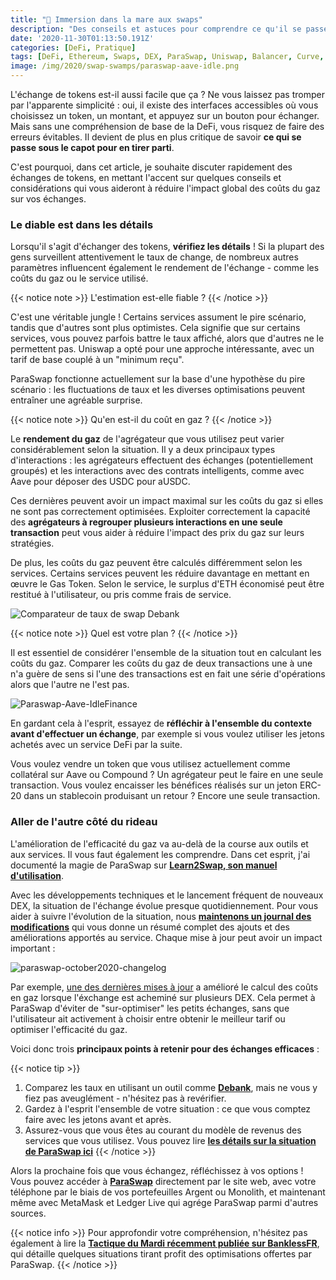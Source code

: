 ```yaml
---
title: "🐊 Immersion dans la mare aux swaps"
description: "Des conseils et astuces pour comprendre ce qu'il se passe sous le capot avec les aggrégateurs d'échanges décentralisés et comment les utiliser au mieux."
date: '2020-11-30T01:13:50.191Z'
categories: [DeFi, Pratique]
tags: [DeFi, Ethereum, Swaps, DEX, ParaSwap, Uniswap, Balancer, Curve, SushiSwap, Aave, Compound]
image: /img/2020/swap-swamps/paraswap-aave-idle.png
---
```


L'échange de tokens est-il aussi facile que ça ? Ne vous laissez pas tromper par l'apparente simplicité : oui, il existe des interfaces accessibles où vous choisissez un token, un montant, et appuyez sur un bouton pour échanger. Mais sans une compréhension de base de la DeFi, vous risquez de faire des erreurs évitables.  Il devient de plus en plus critique de savoir **ce qui se passe sous le capot pour en tirer parti**. 

C'est pourquoi, dans cet article, je souhaite discuter rapidement des échanges de tokens, en mettant l'accent sur quelques conseils et considérations qui vous aideront à réduire l'impact global des coûts du gaz sur vos échanges. 

### Le diable est dans les détails

Lorsqu'il s'agit d'échanger des tokens, **vérifiez les détails** ! Si la plupart des gens surveillent attentivement le taux de change, de nombreux autres paramètres influencent également le rendement de l'échange - comme les coûts du gaz ou le service utilisé.

{{< notice note >}}
L'estimation est-elle fiable ?
{{< /notice >}}

C'est une véritable jungle ! Certains services assument le pire scénario, tandis que d'autres sont plus optimistes. Cela signifie que sur certains services, vous pouvez parfois battre le taux affiché, alors que d'autres ne le permettent pas. Uniswap a opté pour une approche intéressante, avec un tarif de base couplé à un "minimum reçu". 

ParaSwap fonctionne actuellement sur la base d'une hypothèse du pire scénario : les fluctuations de taux et les diverses optimisations peuvent entraîner une agréable surprise.

{{< notice note >}}
Qu'en est-il du coût en gaz ?
{{< /notice >}}

Le **rendement du gaz** de l'agrégateur que vous utilisez peut varier considérablement selon la situation. Il y a deux principaux types d'interactions : les agrégateurs effectuent des échanges (potentiellement groupés) et les interactions avec des contrats intelligents, comme avec Aave pour déposer des USDC pour aUSDC. 

Ces dernières peuvent avoir un impact maximal sur les coûts du gaz si elles ne sont pas correctement optimisées. Exploiter correctement la capacité des **agrégateurs à regrouper plusieurs interactions en une seule transaction** peut vous aider à réduire l'impact des prix du gaz sur leurs stratégies.

De plus, les coûts du gaz peuvent être calculés différemment selon les services. Certains services peuvent les réduire davantage en mettant en œuvre le Gas Token. Selon le service, le surplus d'ETH économisé peut être restitué à l'utilisateur, ou pris comme frais de service.

![Comparateur de taux de swap Debank](/img/2020/swap-swamps/debank.png "Comparateur de taux de swap Debank")

{{< notice note >}}
Quel est votre plan ?
{{< /notice >}}

Il est essentiel de considérer l'ensemble de la situation tout en calculant les coûts du gaz. Comparer les coûts du gaz de deux transactions une à une n'a guère de sens si l'une des transactions est en fait une série d'opérations alors que l'autre ne l'est pas. 

![Paraswap-Aave-IdleFinance](/img/2020/swap-swamps/paraswap-aave-idle.png "ParaSwap peut regrouper un retrait de Idle Finance, un swap et un dépôt sur Aave en une seule transaction")

En gardant cela à l'esprit, essayez de **réfléchir à l'ensemble du contexte avant d'effectuer un échange**, par exemple si vous voulez utiliser les jetons achetés avec un service DeFi par la suite.

Vous voulez vendre un token que vous utilisez actuellement comme collatéral sur Aave ou Compound ? Un agrégateur peut le faire en une seule transaction. Vous voulez encaisser les bénéfices réalisés sur un jeton ERC-20 dans un stablecoin produisant un retour ? Encore une seule transaction.

### Aller de l'autre côté du rideau

L'amélioration de l'efficacité du gaz va au-delà de la course aux outils et aux services. Il vous faut également les comprendre. Dans cet esprit, j'ai documenté la magie de ParaSwap sur **[Learn2Swap, son manuel d'utilisation](https://learn2swap.com/l2s/)**.

Avec les développements techniques et le lancement fréquent de nouveaux DEX, la situation de l'échange évolue presque quotidiennement. Pour vous aider à suivre l'évolution de la situation, nous **[maintenons un journal des modifications](https://learn2swap.com/l2s/links-and-resources/changelog-2020)** qui vous donne un résumé complet des ajouts et des améliorations apportés au service. Chaque mise à jour peut avoir un impact important :

![paraswap-october2020-changelog](/img/2020/swap-swamps/paraswap-october2020-changelog.png "Octobre a été un mois chargé pour ParaSwap !")

Par exemple, [une des dernières mises à jour](https://twitter.com/paraswap/status/1321417337703223304?s=20) a amélioré le calcul des coûts en gaz lorsque l'éxchange est acheminé sur plusieurs DEX. Cela permet à ParaSwap d'éviter  de "sur-optimiser" les petits échanges, sans que l'utilisateur ait activement à choisir entre obtenir le meilleur tarif ou optimiser l'efficacité du gaz.

Voici donc trois **principaux points à retenir pour des échanges efficaces** :

{{< notice tip  >}}
1. Comparez les taux en utilisant un outil comme **[Debank](https://debank.com/swap)**, mais ne vous y fiez pas aveuglément - n'hésitez pas à revérifier.
2. Gardez à l'esprit l'ensemble de votre situation : ce que vous comptez faire avec les jetons avant et après.
3. Assurez-vous que vous êtes au courant du modèle de revenus des services que vous utilisez. Vous pouvez lire **[les détails sur la situation de ParaSwap ici](https://app.gitbook.com/@paraswap-network/s/l2s/understanding-paraswap/fees)**
{{< /notice >}}

Alors la prochaine fois que vous échangez, réfléchissez à vos options ! Vous pouvez accéder à **[ParaSwap](https://paraswap.io/)** directement par le site web, avec votre téléphone par le biais de vos portefeuilles Argent ou Monolith, et maintenant même avec MetaMask et Ledger Live qui agrége ParaSwap parmi d'autres sources.

{{< notice info  >}}
Pour approfondir votre compréhension, n'hésitez pas également à lire la **[Tactique du Mardi récemment publiée sur BanklessFR](https://banklessfr.substack.com/p/-la-pratique-du-mardi-comment-changer)**, qui détaille quelques situations tirant profit des optimisations offertes par ParaSwap.
{{< /notice >}}